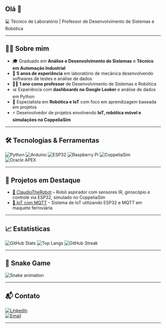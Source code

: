 ## Olá 👋

💻 Técnico de Laboratório | Professor de Desenvolvimento de Sistemas e Robótica  

---

## 👨‍💻 Sobre mim
- 🎓 Graduado em **Análise e Desenvolvimento de Sistemas** e **Técnico em Automação Industrial**
- 🧪 **5 anos de experiência** em laboratório de mecânica desenvolvendo softwares de testes e análise de dados
- 👨‍🏫 **1 ano como professor** de Desenvolvimento de Sistemas e Robótica
- 📊 Experiência com **dashboards no Google Looker** e análise de dados em Python
- 🤖 Especialista em **Robótica e IoT** com foco em aprendizagem baseada em projetos
- ⚡ Desenvolvedor de projetos envolvendo **IoT, robótica móvel e simulações no CoppeliaSim**

---

## 🛠️ Tecnologias & Ferramentas

![Python](https://img.shields.io/badge/-Python-3776AB?style=for-the-badge&logo=python&logoColor=white)
![Arduino](https://img.shields.io/badge/-Arduino-00979D?style=for-the-badge&logo=arduino&logoColor=white)
![ESP32](https://img.shields.io/badge/-ESP32-000000?style=for-the-badge&logo=espressif&logoColor=white)
![Raspberry Pi](https://img.shields.io/badge/-Raspberry%20Pi-A22846?style=for-the-badge&logo=raspberrypi&logoColor=white)
![CoppeliaSim](https://img.shields.io/badge/-CoppeliaSim-FF6F00?style=for-the-badge&logoColor=white)
![Oracle APEX](https://img.shields.io/badge/-Oracle%20APEX-F80000?style=for-the-badge&logo=oracle&logoColor=white)

---

## 🚀 Projetos em Destaque

- [🤖 ClaudioTheRobot](https://github.com/OProfJoao/ClaudioTheRobot) – Robô aspirador com sensores IR, giroscópio e controle via ESP32, simulado no CoppeliaSim
- [📡 IoT com MQTT](https://github.com/OProfJoao/ESP_TRAIN_MQTT.git) – Sistema de IoT utilizando ESP32 e MQTT em maquete ferroviária  

---

## 📈 Estatísticas

![GitHub Stats](https://github-readme-stats.vercel.app/api?username=OProfJoao&show_icons=true&theme=tokyonight)
![Top Langs](https://github-readme-stats.vercel.app/api/top-langs/?username=OProfJoao&layout=compact&theme=tokyonight)
![GitHub Streak](https://streak-stats.demolab.com/?user=OProfJoao&theme=tokyonight)

---

## 🐍 Snake Game
![Snake animation](https://github.com/OProfJoao/OProfJoao/blob/output/github-contribution-grid-snake.svg)

---

## 📬 Contato

[![LinkedIn](https://img.shields.io/badge/LinkedIn-0077B5?style=for-the-badge&logo=linkedin&logoColor=white)](https://www.linkedin.com/in/joaobornelli)  
[![Email](https://img.shields.io/badge/Email-D14836?style=for-the-badge&logo=gmail&logoColor=white)](mailto:joaoluisbornelli@gmail.com)

---
